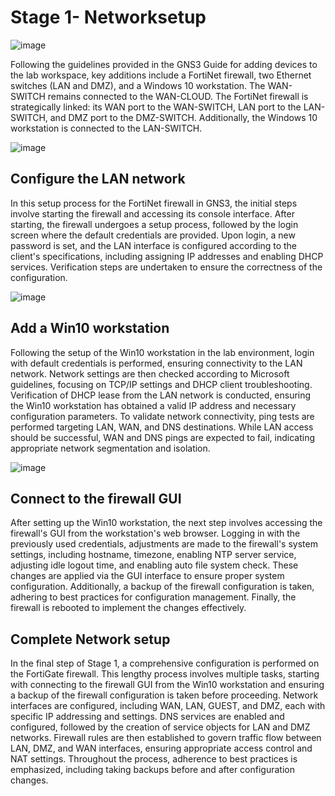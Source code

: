 # Stage 1- Networksetup

![image](https://github.com/fabianreyyes/Networking-Tools-and-Technology-Capstone-Project/assets/165975783/5176e6f6-0b7e-4135-9253-1a1efecfc0b4)

Following the guidelines provided in the GNS3 Guide for adding devices to the lab workspace, key additions include a FortiNet firewall, two Ethernet switches (LAN and DMZ), and a Windows 10 workstation. The WAN-SWITCH remains connected to the WAN-CLOUD. The FortiNet firewall is strategically linked: its WAN port to the WAN-SWITCH, LAN port to the LAN-SWITCH, and DMZ port to the DMZ-SWITCH. Additionally, the Windows 10 workstation is connected to the LAN-SWITCH.

![image](https://github.com/fabianreyyes/Networking-Tools-and-Technology-Capstone-Project/assets/165975783/4a8e1460-526e-497b-9296-499696bbb2c5)

## Configure the LAN network
In this setup process for the FortiNet firewall in GNS3, the initial steps involve starting the firewall and accessing its console interface. After starting, the firewall undergoes a setup process, followed by the login screen where the default credentials are provided. Upon login, a new password is set, and the LAN interface is configured according to the client's specifications, including assigning IP addresses and enabling DHCP services. Verification steps are undertaken to ensure the correctness of the configuration.

![image](https://github.com/fabianreyyes/Networking-Tools-and-Technology-Capstone-Project/assets/165975783/e7d389fe-f24c-475c-b2eb-91757f79aba6)


## Add a Win10 workstation 
Following the setup of the Win10 workstation in the lab environment, login with default credentials is performed, ensuring connectivity to the LAN network. Network settings are then checked according to Microsoft guidelines, focusing on TCP/IP settings and DHCP client troubleshooting. Verification of DHCP lease from the LAN network is conducted, ensuring the Win10 workstation has obtained a valid IP address and necessary configuration parameters. To validate network connectivity, ping tests are performed targeting LAN, WAN, and DNS destinations. While LAN access should be successful, WAN and DNS pings are expected to fail, indicating appropriate network segmentation and isolation.

![image](https://github.com/fabianreyyes/Networking-Tools-and-Technology-Capstone-Project/assets/165975783/bcc6bb69-2b17-49e6-974c-fb8508b7bd9c)


## Connect to the firewall GUI 
After setting up the Win10 workstation, the next step involves accessing the firewall's GUI from the workstation's web browser. Logging in with the previously used credentials, adjustments are made to the firewall's system settings, including hostname, timezone, enabling NTP server service, adjusting idle logout time, and enabling auto file system check. These changes are applied via the GUI interface to ensure proper system configuration. Additionally, a backup of the firewall configuration is taken, adhering to best practices for configuration management. Finally, the firewall is rebooted to implement the changes effectively.

## Complete Network setup
In the final step of Stage 1, a comprehensive configuration is performed on the FortiGate firewall. This lengthy process involves multiple tasks, starting with connecting to the firewall GUI from the Win10 workstation and ensuring a backup of the firewall configuration is taken before proceeding. Network interfaces are configured, including WAN, LAN, GUEST, and DMZ, each with specific IP addressing and settings. DNS services are enabled and configured, followed by the creation of service objects for LAN and DMZ networks. Firewall rules are then established to govern traffic flow between LAN, DMZ, and WAN interfaces, ensuring appropriate access control and NAT settings. Throughout the process, adherence to best practices is emphasized, including taking backups before and after configuration changes.
